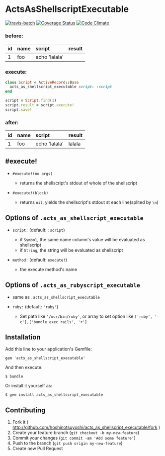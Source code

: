 # ActsAsShellscriptExecutable

[![travis-batch](https://travis-ci.org/hoshinotsuyoshi/acts_as_shellscript_executable.svg?branch=master)](https://travis-ci.org/hoshinotsuyoshi/acts_as_shellscript_executable)
[![Coverage Status](https://coveralls.io/repos/hoshinotsuyoshi/acts_as_shellscript_executable/badge.png)](https://coveralls.io/r/hoshinotsuyoshi/acts_as_shellscript_executable)
[![Code Climate](https://codeclimate.com/github/hoshinotsuyoshi/acts_as_shellscript_executable/badges/gpa.svg)](https://codeclimate.com/github/hoshinotsuyoshi/acts_as_shellscript_executable)


### before:

| id  | name  | script        | result |
| :---|:----- |:--------------|:-------|
| 1   | foo   | echo 'lalala' |        |

### execute:

```ruby
class Script < ActiveRecord::Base
  acts_as_shellscript_executable script: :script
end
```

```ruby
script = Script.find(1)
script.result = script.execute!
script.save!
```

### after:

| id  | name  | script        | result |
| :---|:----- |:--------------|:-------|
| 1   | foo   | echo 'lalala' | lalala |

## #execute!

* `#execute!(no args)`
    * returns the shellscript's stdout of whole of the shellscript

* `#execute!(block)`
    * returns `nil`, yields the shellscript's stdout st each line(splited by `\n`)

## Options of `.acts_as_shellscript_executable`

* `script:` (default: `:script`)
    * if `Symbol`, the same name column's value will be evaluated as shellscript
    * if `String`, the string will be evaluated as shellscript

* `method:` (default: `execute!`)
    * the execute method's name

## Options of `.acts_as_rubyscript_executable`

* same as `.acts_as_shellscript_executable`

* `ruby:` (default: `'ruby'`)
    * Set path like `'/usr/bin/ruby'`, or array to set option like `['ruby', '-c']`, `['bundle exec rails', 'r']`

## Installation

Add this line to your application's Gemfile:

    gem 'acts_as_shellscript_executable'

And then execute:

    $ bundle

Or install it yourself as:

    $ gem install acts_as_shellscript_executable

## Contributing

1. Fork it ( http://github.com/hoshinotsuyoshi/acts_as_shellscript_executable/fork )
2. Create your feature branch (`git checkout -b my-new-feature`)
3. Commit your changes (`git commit -am 'Add some feature'`)
4. Push to the branch (`git push origin my-new-feature`)
5. Create new Pull Request
